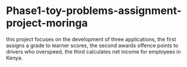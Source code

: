 # Phase1-toy-problems-assignment-project-moringa
this project focuses on the development of three applications, the first assigns a grade to learner scores, the second awards offence points to drivers who overspeed, the third calculates net income for employees in Kenya.

